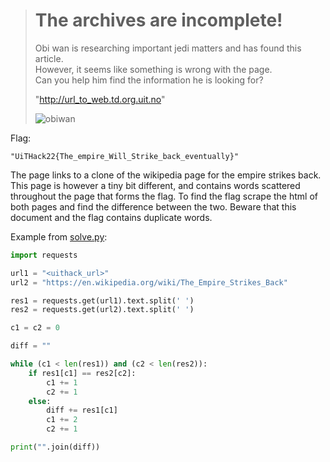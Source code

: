 > # The archives are incomplete!
> 
> Obi wan is researching important jedi matters and has found this article.  
> However, it seems like something is wrong with the page.  
> Can you help him find the information he is looking for?
> 
> "http://url_to_web.td.org.uit.no"
> 
> ![obiwan](https://c.tenor.com/aTB70bcZZKcAAAAd/obi-wan-perhaps-the-archives-are-incomplete.gif)

Flag:
```
"UiTHack22{The_empire_Will_Strike_back_eventually}"
```

The page links to a clone of the wikipedia page for the empire strikes back.  
This page is however a tiny bit different, and contains words scattered throughout the page that forms the flag.
To find the flag scrape the html of both pages and find the difference between the two.
Beware that this document and the flag contains duplicate words.

Example from [solve.py](src/solve.py):

```py
import requests

url1 = "<uithack_url>"
url2 = "https://en.wikipedia.org/wiki/The_Empire_Strikes_Back"

res1 = requests.get(url1).text.split(' ')
res2 = requests.get(url2).text.split(' ')

c1 = c2 = 0

diff = ""

while (c1 < len(res1)) and (c2 < len(res2)):
    if res1[c1] == res2[c2]:
        c1 += 1
        c2 += 1
    else:
        diff += res1[c1]
        c1 += 2
        c2 += 1

print("".join(diff))

```
